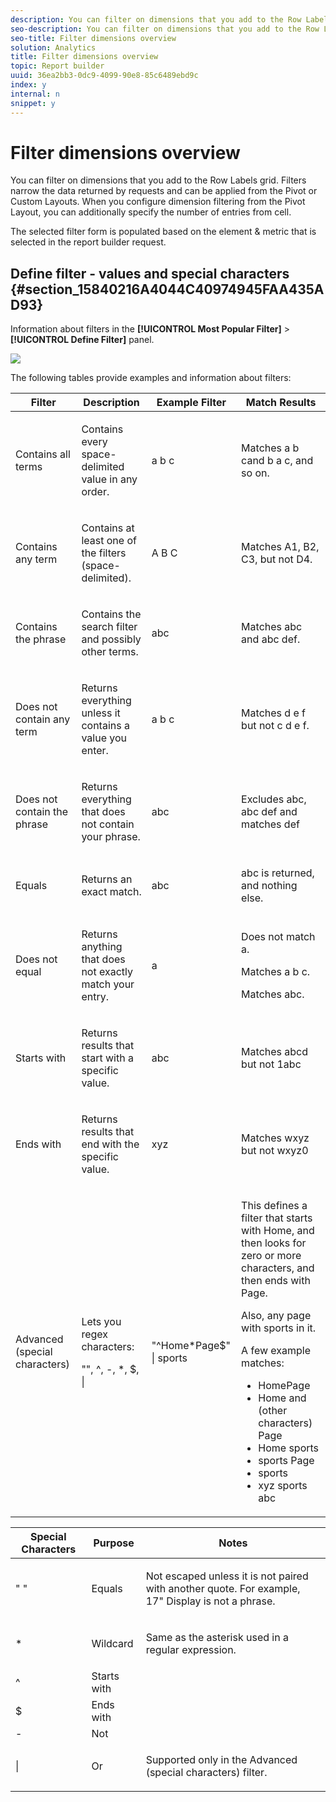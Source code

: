 ```yaml
---
description: You can filter on dimensions that you add to the Row Labels grid. Filters narrow the data returned by requests and can be applied from the Pivot or Custom Layouts. When you configure dimension filtering from the Pivot Layout, you can additionally specify the number of entries from cell.
seo-description: You can filter on dimensions that you add to the Row Labels grid. Filters narrow the data returned by requests and can be applied from the Pivot or Custom Layouts. When you configure dimension filtering from the Pivot Layout, you can additionally specify the number of entries from cell.
seo-title: Filter dimensions overview
solution: Analytics
title: Filter dimensions overview
topic: Report builder
uuid: 36ea2bb3-0dc9-4099-90e8-85c6489ebd9c
index: y
internal: n
snippet: y
---
```


# Filter dimensions overview

You can filter on dimensions that you add to the Row Labels grid. Filters narrow the data returned by requests and can be applied from the Pivot or Custom Layouts. When you configure dimension filtering from the Pivot Layout, you can additionally specify the number of entries from cell.

The selected filter form is populated based on the element & metric that is selected in the report builder request.

## Define filter - values and special characters {#section_15840216A4044C40974945FAA435AD93}

Information about filters in the **[!UICONTROL Most Popular Filter]** > **[!UICONTROL Define Filter]** panel.

![](assets/define_filter.png)

The following tables provide examples and information about filters: 

<table id="table_8AC3A26FF02143DBA949B30F2A46CF11"> 
 <thead> 
  <tr> 
   <th colname="col1" class="entry"> Filter </th> 
   <th colname="col02" class="entry"> Description </th> 
   <th colname="col2" class="entry"> Example Filter </th> 
   <th colname="col3" class="entry"> Match Results </th> 
  </tr> 
 </thead>
 <tbody> 
  <tr> 
   <td colname="col1"> <p>Contains all terms </p> </td> 
   <td colname="col02"> <p>Contains every space-delimited value in any order. </p> </td> 
   <td colname="col2"> <p>a b c </p> </td> 
   <td colname="col3"> <p>Matches <span class="term"> a b c</span>and <span class="term"> b a c</span>, and so on. </p> </td> 
  </tr> 
  <tr> 
   <td colname="col1"> <p>Contains any term </p> </td> 
   <td colname="col02"> <p>Contains at least one of the filters (space-delimited). </p> </td> 
   <td colname="col2"> <p>A B C </p> </td> 
   <td colname="col3"> <p>Matches <span class="term"> A1</span>, <span class="term"> B2</span>, <span class="term"> C3</span>, but not <span class="term"> D4</span>. </p> </td> 
  </tr> 
  <tr> 
   <td colname="col1"> <p>Contains the phrase </p> </td> 
   <td colname="col02"> <p>Contains the search filter and possibly other terms. </p> </td> 
   <td colname="col2"> <p>abc </p> </td> 
   <td colname="col3"> <p>Matches <span class="term"> abc</span> and <span class="term"> abc def</span>. </p> </td> 
  </tr> 
  <tr> 
   <td colname="col1"> <p>Does not contain any term </p> </td> 
   <td colname="col02"> <p>Returns everything unless it contains a value you enter. </p> </td> 
   <td colname="col2"> <p>a b c </p> </td> 
   <td colname="col3"> <p>Matches <span class="term"> d e f</span> but not <span class="term"> c d e f</span>. </p> </td> 
  </tr> 
  <tr> 
   <td colname="col1"> <p>Does not contain the phrase </p> </td> 
   <td colname="col02"> <p>Returns everything that does not contain your phrase. </p> </td> 
   <td colname="col2"> <p>abc </p> </td> 
   <td colname="col3"> <p>Excludes <span class="term"> abc</span>, <span class="term"> abc def</span> and matches <span class="term"> def</span> </p> </td> 
  </tr> 
  <tr> 
   <td colname="col1"> <p>Equals </p> </td> 
   <td colname="col02"> <p>Returns an exact match. </p> </td> 
   <td colname="col2"> <p>abc </p> </td> 
   <td colname="col3"> <p> <span class="term"> abc</span> is returned, and nothing else. </p> </td> 
  </tr> 
  <tr> 
   <td colname="col1"> <p>Does not equal </p> </td> 
   <td colname="col02"> <p>Returns anything that does not exactly match your entry. </p> </td> 
   <td colname="col2"> <p>a </p> </td> 
   <td colname="col3"> <p>Does not match <span class="term"> a</span>. </p> <p>Matches <span class="term"> a b c</span>. </p> <p>Matches <span class="term"> abc</span>. </p> </td> 
  </tr> 
  <tr> 
   <td colname="col1"> <p>Starts with </p> </td> 
   <td colname="col02"> <p>Returns results that start with a specific value. </p> </td> 
   <td colname="col2"> <p>abc </p> </td> 
   <td colname="col3"> <p>Matches <span class="term"> abcd</span> but not <span class="term"> 1abc</span> </p> </td> 
  </tr> 
  <tr> 
   <td colname="col1"> <p>Ends with </p> </td> 
   <td colname="col02"> <p>Returns results that end with the specific value. </p> </td> 
   <td colname="col2"> <p>xyz </p> </td> 
   <td colname="col3"> <p>Matches <span class="term"> wxyz</span> but not <span class="term"> wxyz0</span> </p> </td> 
  </tr> 
  <tr> 
   <td colname="col1"> <p>Advanced (special characters) </p> </td> 
   <td colname="col02"> <p>Lets you regex characters: </p> <p> <span class="codeph"> "", ^, -, *, $, | </span> </p> </td> 
   <td colname="col2"> <p>"^Home*Page$" | sports </p> </td> 
   <td colname="col3"> <p> This defines a filter that starts with <span class="term"> Home</span>, and then looks for zero or more characters, and then ends with <span class="term"> Page</span>. </p> <p>Also, any page with <span class="term"> sports</span> in it. </p> <p>A few example matches: </p> 
    <ul id="ul_72D76C5AFEAF405E8A0E4E3C604D10AE"> 
     <li id="li_4D490059B667450DA8A0103167C7B391">HomePage </li> 
     <li id="li_1351619156274092AEB2771D882AD357">Home and (other characters) Page </li> 
     <li id="li_940EAA99A8CF49308E8471065EB317B1">Home sports </li> 
     <li id="li_50A895F14A454BE9BF06EE0F07F99B3B">sports Page </li> 
     <li id="li_F3CE0D07941D4C2485D2DE0B73E00677">sports </li> 
     <li id="li_E84C15C061824A5D922D9900392F2996">xyz sports abc </li> 
    </ul> </td> 
  </tr> 
 </tbody> 
</table>

<table id="table_8BBB06C8860745DEA41B39673699DC0F"> 
 <thead> 
  <tr> 
   <th colname="col1" class="entry"> Special Characters </th> 
   <th colname="col2" class="entry"> Purpose </th> 
   <th colname="col3" class="entry"> Notes </th> 
  </tr> 
 </thead>
 <tbody> 
  <tr> 
   <td colname="col1"> " " </td> 
   <td colname="col2"> Equals </td> 
   <td colname="col3"> <p>Not escaped unless it is not paired with another quote. For example, <span class="term"> 17" Display</span> is not a phrase. </p> </td> 
  </tr> 
  <tr> 
   <td colname="col1"> * </td> 
   <td colname="col2"> Wildcard </td> 
   <td colname="col3"> <p>Same as the asterisk used in a regular expression. </p> </td> 
  </tr> 
  <tr> 
   <td colname="col1"> ^ </td> 
   <td colname="col2"> Starts with </td> 
   <td colname="col3"> </td> 
  </tr> 
  <tr> 
   <td colname="col1"> $ </td> 
   <td colname="col2"> Ends with </td> 
   <td colname="col3"> </td> 
  </tr> 
  <tr> 
   <td colname="col1"> - </td> 
   <td colname="col2"> Not </td> 
   <td colname="col3"> </td> 
  </tr> 
  <tr> 
   <td colname="col1"> | </td> 
   <td colname="col2"> Or </td> 
   <td colname="col3"> <p>Supported only in the <span class="term"> Advanced (special characters)</span> filter. </p> </td> 
  </tr> 
 </tbody> 
</table>

